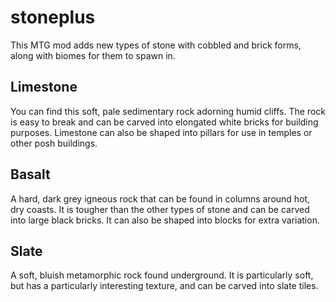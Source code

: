 stoneplus
=========

This MTG mod adds new types of stone with cobbled and brick forms, along with biomes for them to spawn in.

Limestone
---------

You can find this soft, pale sedimentary rock adorning humid cliffs. The rock is easy to break and can be carved into elongated white bricks for building purposes. Limestone can also be shaped into pillars for use in temples or other posh buildings.

Basalt
------

A hard, dark grey igneous rock that can be found in columns around hot, dry coasts. It is tougher than the other types of stone and can be carved into large black bricks. It can also be shaped into blocks for extra variation.

Slate
-----

A soft, bluish metamorphic rock found underground. It is particularly soft, but has a particularly interesting texture, and can be carved into slate tiles.